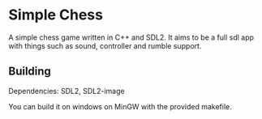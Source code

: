 # Simple Chess

A simple chess game written in C++ and SDL2.
It aims to be a full sdl app with things such 
as sound, controller and rumble support.

## Building

Dependencies: SDL2, SDL2-image

You can build it on windows on MinGW with the provided makefile.


